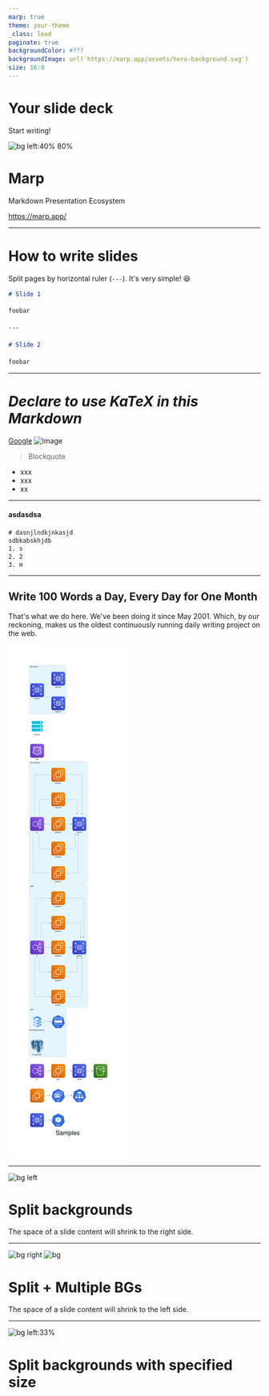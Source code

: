 ```yaml
---
marp: true
theme: your-theme
_class: lead
paginate: true    
backgroundColor: #fff
backgroundImage: url('https://marp.app/assets/hero-background.svg')
size: 16:9
---
```

# Your slide deck

Start writing!


![bg left:40% 80%](https://media.licdn.com/dms/image/C4E03AQGP0cPFJDEK6A/profile-displayphoto-shrink_400_400/0/1641394473152?e=1679529600&v=beta&t=ZN80bsqQrbM9nx5DhosdbuzoqPxNOYko714Kp_Xggc0)

# **Marp**

Markdown Presentation Ecosystem

https://marp.app/

---

# How to write slides

Split pages by horizontal ruler (`---`). It's very simple! :satisfied:

```markdown
# Slide 1

foobar

---

# Slide 2

foobar
```
---
# ***Declare to use KaTeX in this Markdown***
[Google](http://www.google.com)
![Image](http://url/a.png)
> Blockquote 
* xxx
* xxx
* xx
---



#### asdasdsa


```
# dasnjlndkjnkasjd
sdbkabskhjdb
1. s
2. 2
3. m
```
---
## Write 100 Words a Day, Every Day for One Month
That's what we do here. We've been doing it since May 2001. Which, by our reckoning, makes us the oldest continuously running daily writing project on the web.


![bg left:40% 80%](/Chapter03/Diagram/Samples/my_diagram.jpg)

---
![bg left](https://picsum.photos/720?image=29)

# Split backgrounds

The space of a slide content will shrink to the right side.

---
![bg right](https://picsum.photos/720?image=3)
![bg](https://picsum.photos/720?image=20)

# Split + Multiple BGs

The space of a slide content will shrink to the left side.

---
![bg left:33%](https://picsum.photos/720?image=27)

# Split backgrounds with specified size
